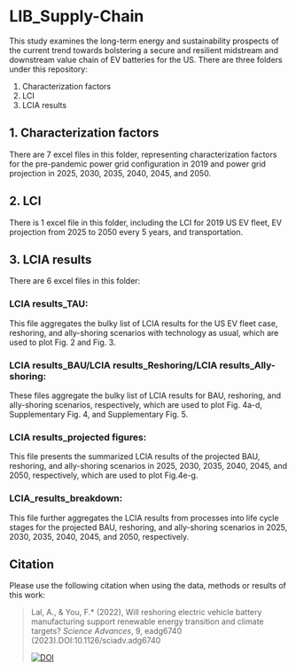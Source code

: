 # LIB_Supply-Chain
This study examines the long-term energy and sustainability prospects of the current trend towards bolstering a secure and resilient midstream and downstream value chain of EV batteries for the US. There are three folders under this repository:
1. Characterization factors
2. LCI
3. LCIA results

## 1. Characterization factors
There are 7 excel files in this folder, representing characterization factors for the pre-pandemic power grid configuration in 2019 and power grid projection in 2025, 2030, 2035, 2040, 2045, and 2050. 

## 2. LCI
There is 1 excel file in this folder, including the LCI for 2019 US EV fleet, EV projection from 2025 to 2050 every 5 years, and transportation. 

## 3. LCIA results
There are 6 excel files in this folder:

### LCIA results_TAU:
This file aggregates the bulky list of LCIA results for the US EV fleet case, reshoring, and ally-shoring scenarios with technology as usual, which are used to plot Fig. 2 and Fig. 3.

### LCIA results_BAU/LCIA results_Reshoring/LCIA results_Ally-shoring:
These files aggregate the bulky list of LCIA results for BAU, reshoring, and ally-shoring scenarios, respectively, which are used to plot Fig. 4a-d, Supplementary Fig. 4, and Supplementary Fig. 5.

### LCIA results_projected figures:
This file presents the summarized LCIA results of the projected BAU, reshoring, and ally-shoring scenarios in 2025, 2030, 2035, 2040, 2045, and 2050, respectively, which are used to plot Fig.4e-g. 

### LCIA_results_breakdown:
This file further aggregates the LCIA results from processes into life cycle stages for the projected BAU, reshoring, and ally-shoring scenarios in 2025, 2030, 2035, 2040, 2045, and 2050, respectively. 

## Citation
Please use the following citation when using the data, methods or results of this work:
> Lal, A., & You, F.* (2022), Will reshoring electric vehicle battery manufacturing support renewable energy transition and climate targets? *Science Advances*, 9, eadg6740 (2023).DOI:10.1126/sciadv.adg6740
>
> [![DOI](https://zenodo.org/badge/478816911.svg)](https://zenodo.org/badge/latestdoi/478816911)
